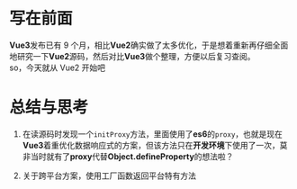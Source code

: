 # 写在前面

**Vue3**发布已有 9 个月，相比**Vue2**确实做了太多优化，于是想着重新再仔细全面地研究一下**Vue2**源码，然后对比**Vue3**做个整理，方便以后复习查阅。<br>
so，今天就从 Vue2 开始吧

# 总结与思考

1. 在读源码时发现一个`initProxy`方法，里面使用了**es6**的`proxy`，也就是现在**Vue3**着重优化数据响应式的方案，但该方法只在**开发环境**下使用了一次，莫非当时就有了**proxy**代替**Object.defineProperty**的想法啦？

2. 关于跨平台方案，使用工厂函数返回平台特有方法
